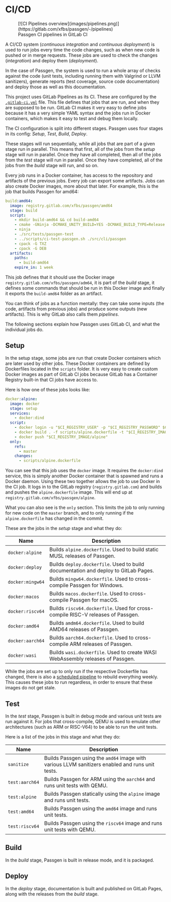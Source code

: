 # CI/CD

<figure markdown>
[![CI Pipelines overview](images/pipelines.png)](https://gitlab.com/xfbs/passgen/-/pipelines)
<figcaption>Passgen CI pipelines in GitLab CI</figcaption>
</figure>

A CI/CD system (*continuous integration* and *continuous deployment*) is used
to run jobs every time the code changes, such as when new code is pushed
or in merge requests. These jobs are used to check the changes (*integration*)
and deploy them (*deployment*). 

In the case of Passgen, the system is used to run a whole array of checks
against the code (unit tests, including running them with Valgrind or LLVM
sanitizers), generate reports (test coverage, source code documentation) and
deploy those as well as this documentation.

This project uses GitLab Pipelines as its CI. These are configured by the
[`.gitlab-ci.yml`][gitlabciyml] file. This file defines that jobs that are run,
and when they are supposed to be run. GitLab CI makes it very easy to define
jobs because it has a very simple YAML syntax and the jobs run in Docker
containers, which makes it easy to test and debug them locally.

The CI configuration is split into different stages. Passgen uses four stages
in its config: *Setup*, *Test*, *Build*, *Deploy*.

These stages will run sequentially, while all jobs that are part of a given
stage run in parallel. This means that first, all of the jobs from the *setup*
stage will run in parallel. Once they have all completed, then all of the jobs
from the *test* stage will run in parallel. Once they have completed, all of
the jobs from the *build* stage will run, and so on.

Every job runs in a Docker container, has access to the repository and
artifacts of the previous jobs. Every job can export some artifacts. Jobs can
also create Docker images, more about that later. For example, this is the job
that builds Passgen for amd64:

```yaml
build:amd64:
  image: registry.gitlab.com/xfbs/passgen/amd64
  stage: build
  script:
    - mkdir build-amd64 && cd build-amd64
    - cmake -GNinja -DCMAKE_UNITY_BUILD=YES -DCMAKE_BUILD_TYPE=Release -DPASSGEN_SECCOMP=YES ..
    - ninja
    - ./src/tests/passgen-test
    - ../scripts/ci-test-passgen.sh ./src/cli/passgen
    - cpack -G TXZ
    - cpack -G DEB
  artifacts:
    paths:
      - build-amd64
    expire_in: 1 week
```

This job defines that it should use the Docker image
`registry.gitlab.com/xfbs/passgen/adm64`, it is part of the *build* stage, it
defines some commands that should be run in this Docker image and finally it
exports the `build-amd64` folder as an artifact.

You can think of jobs as a function mentally: they can take some inputs (the
code, artifacts from previous jobs) and produce some outputs (new artifacts).
This is why GitLab also calls them *pipelines*.

The following sections explain how Passgen uses GitLab CI, and what the
individual jobs do.

## Setup

In the setup stage, some jobs are run that create Docker containers which are
later used by other jobs. These Docker containers are defined by Dockerfiles
located in the `scripts` folder. It is very easy to create custom Docker images
as part of GitLab CI jobs because GitLab has a Container Registry built-in that
CI jobs have access to.

Here is how one of these jobs looks like:

```yaml
docker:alpine:
  image: docker
  stage: setup
  services:
    - docker:dind
  script:
    - docker login -u "$CI_REGISTRY_USER" -p "$CI_REGISTRY_PASSWORD" $CI_REGISTRY
    - docker build . -f scripts/alpine.dockerfile -t "$CI_REGISTRY_IMAGE/alpine"
    - docker push "$CI_REGISTRY_IMAGE/alpine"
  only:
    refs:
      - master
    changes:
      - scripts/alpine.dockerfile
```

You can see that this job uses the `docker` image. It requires the
`docker:dind` service, this is simply another Docker container that is spawned
and runs a Docker daemon. Using these two together allows the job to use Docker
in the CI job. It logs in to the GitLab registry (`registry.gitlab.com`) and
builds and pushes the `alpine.dockerfile` image. This will end up at
`registry.gitlab.com/xfbs/passgen/alpine`.

What you can also see is the `only` section. This limits the job to only
running for new code on the `master` branch, and to only running if the
`alpine.dockerfile` has changed in the commit.

These are the jobs in the *setup* stage and what they do:

| Name | Description |
| --- | --- |
| `docker:alpine` | Builds `alpine.dockerfile`. Used to build static MUSL releases of Passgen. |
| `docker:deploy` | Builds `deploy.dockerfile`. Used to build documentation and deploy to GitLab Pages. |
| `docker:mingw64` | Builds `mingw64.dockerfile`. Used to cross-compile Passgen for Windows. |
| `docker:macos` | Builds `macos.dockerfile`. Used to cross-compile Passgen for macOS. |
| `docker:riscv64` | Builds `riscv64.dockerfile`. Used for cross-compile RISC-V releases of Passgen. |
| `docker:amd64` | Builds `amdm64.dockerfile`. Used to build AMD64 releases of Passgen. |
| `docker:aarch64` | Builds `aarch64.dockerfile`. Used to cross-compile ARM releases of Passgen. |
| `docker:wasi` | Builds `wasi.dockerfile`. Used to create WASI WebAssembly releases of Passgen. |

While the jobs are set up to only run if the respective Dockerfile has changed,
there is also a [scheduled pipeline][schedule] to rebuild everything weekly.
This causes these jobs to run regardless, in order to ensure that these images
do not get stale.

[schedule]: https://gitlab.com/xfbs/passgen/-/pipeline_schedules

## Test

In the *test* stage, Passgen is built in debug mode and various unit tests are run against it. For jobs that cross-compile, QEMU is used to emulate other architectures (such as ARM or RISC-V64) to be able to run the unit tests.

Here is a list of the jobs in this stage and what they do:

| Name | Description |
| --- | --- |
| `sanitize` | Builds Passgen using the `amd64` image with various LLVM sanitizers enabled and runs unit tests. |
| `test:aarch64` | Builds Passgen for ARM using the `aarch64` and runs unit tests with QEMU. |
| `test:alpine` | Builds Passgen statically using the `alpine` image and runs unit tests. |
| `test:amd64` | Builds Passgen using the `amd64` image and runs unit tests. |
| `test:riscv64` | Builds Passgen using the `riscv64` image and runs unit tests with QEMU. |

## Build

In the *build* stage, Passgen is built in release mode, and it is packaged.

## Deploy

In the *deploy* stage, documentation is built and published on GitLab Pages, along with the releases from the *build* stage.

[gitlabciyml]: https://gitlab.com/xfbs/passgen/-/blob/master/.gitlab-ci.yml
